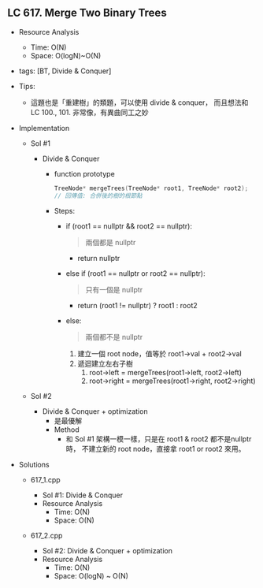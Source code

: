 ## LC 617. Merge Two Binary Trees
- Resource Analysis
    - Time: O(N)
    - Space: O(logN)~O(N)

- tags: [BT, Divide & Conquer]

- Tips: 
    - 這題也是「重建樹」的類題，可以使用 divide & conquer，
      而且想法和 LC 100., 101. 非常像，有異曲同工之妙  

- Implementation
    - Sol #1
        - Divide & Conquer
            - function prototype
                ```C++
                TreeNode* mergeTrees(TreeNode* root1, TreeNode* root2);
                // 回傳值: 合併後的樹的根節點
                ```
                
            - Steps:
                - if (root1 == nullptr && root2 == nullptr):
                    > 兩個都是 nullptr 
                    - return nullptr

                - else if (root1 == nullptr or root2 == nullptr):
                    > 只有一個是 nullptr 
                    - return (root1 != nullptr) ? root1 : root2

                - else:
                    > 兩個都不是 nullptr
                    1. 建立一個 root node，值等於 root1->val + root2->val
                    2. 遞迴建立左右子樹
                       1. root->left = mergeTrees(root1->left, root2->left)
                       2. root->right = mergeTrees(root1->right, root2->right)
    
    - Sol #2
        - Divide & Conquer + optimization
            - 是最優解
            - Method
                - 和 Sol #1 架構一模一樣，只是在 root1 & root2 都不是nullptr 時，
                  不建立新的 root node，直接拿 root1 or root2 來用。
                   
- Solutions
    - 617_1.cpp
        - Sol #1: Divide & Conquer
        - Resource Analysis
            - Time: O(N)
            - Space: O(N)
    
    - 617_2.cpp
        - Sol #2: Divide & Conquer + optimization
        - Resource Analysis
            - Time: O(N)
            - Space: O(logN) ~ O(N)